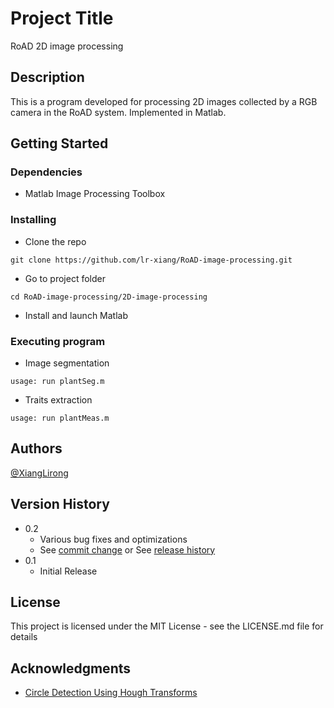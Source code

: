# Project Title

RoAD 2D image processing

## Description

This is a program developed for processing 2D images collected by a RGB camera in the RoAD system.
Implemented in Matlab.

## Getting Started

### Dependencies

* Matlab Image Processing Toolbox

### Installing

* Clone the repo
```
git clone https://github.com/lr-xiang/RoAD-image-processing.git
```

* Go to project folder
```
cd RoAD-image-processing/2D-image-processing
```
* Install and launch Matlab

### Executing program

* Image segmentation
```
usage: run plantSeg.m
```

* Traits extraction
```
usage: run plantMeas.m
```

## Authors

[@XiangLirong](https://twitter.com/xianglirong)

## Version History

* 0.2
    * Various bug fixes and optimizations
    * See [commit change]() or See [release history]()
* 0.1
    * Initial Release

## License

This project is licensed under the MIT License - see the LICENSE.md file for details

## Acknowledgments

* [Circle Detection Using Hough Transforms](https://www.mathworks.com/matlabcentral/fileexchange/35223-circle-detection-using-hough-transforms?s_tid=prof_contriblnk)

